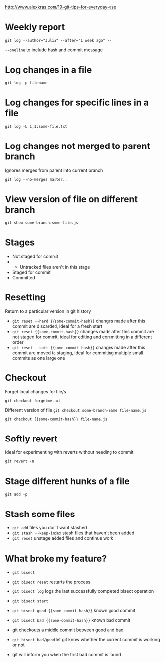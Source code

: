http://www.alexkras.com/19-git-tips-for-everyday-use

# Weekly report
`git log --author="Julia" --after="1 week ago" --`

`--oneline` to include hash and commit message

# Log changes in a file
`git log -p filename`

# Log changes for specific lines in a file
`git log -L 1,1:some-file.txt`

# Log changes not merged to parent branch
Ignores merges from parent into current branch

`git log --no-merges master..`

# View version of file on different branch
`git show some-branch:some-file.js`

# Stages
* Not staged for commit
* * Untracked files aren't in this stage
* Staged for commit
* Committed

# Resetting
Return to a particular version in git history

* `git reset --hard {{some-commit-hash}}` changes made after this commit are discarded, ideal for a fresh start
* `git reset {{some-commit-hash}}` changes made after this commit are not staged for commit, ideal for editing and committing in a different order
* `git reset --soft {{some-commit-hash}}` changes made after this commit are moved to staging, ideal for commiting multiple small commits as one large one

# Checkout
Forget local changes for file/s

`git checkout forgetme.txt`

Different version of file
`git checkout some-branch-name file-name.js`

`git checkout {{some-commit-hash}} file-name.js`

# Softly revert
Ideal for experimenting with reverts without needing to commit

`git revert -n`

# Stage different hunks of a file
`git add -p`

# Stash some files
* `git add` files you don't want stashed
* `git stash --keep-index` stash files that haven't been added
* `git reset` unstage added files and continue work

# What broke my feature?
* `git bisect`
* `git bisect reset` restarts the process
* `git bisect log` logs the last successfully completed bisect operation

* `git bisect start`
* `git bisect good {{some-commit-hash}}` known good commit
* `git bisect bad {{some-commit-hash}}` known bad commit
* git checkouts a middle commit between good and bad
* `git bisect bad/good` let git know whether the current commit is working or not
* git will inform you when the first bad commit is found

